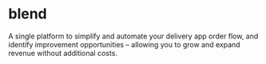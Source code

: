 # blend
A single platform to simplify and automate your delivery app order flow, and identify improvement opportunities – allowing you to grow and expand revenue without additional costs.
